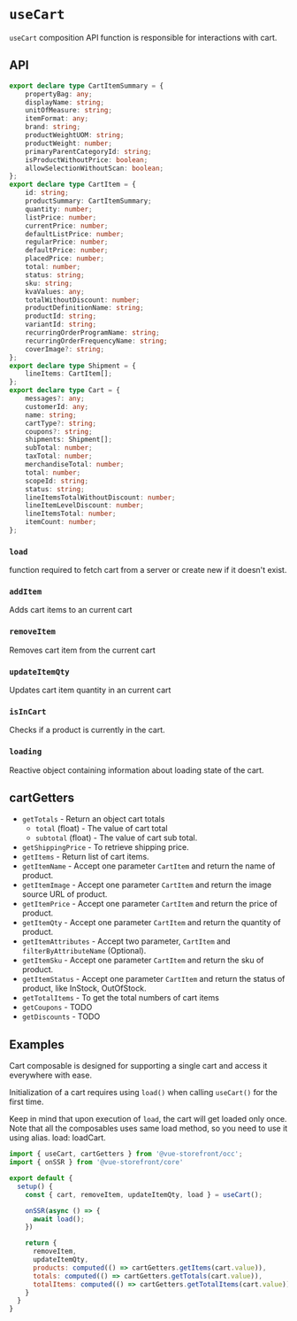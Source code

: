 # `useCart`

`useCart` composition API function is responsible for interactions with cart. 

## API
```ts
export declare type CartItemSummary = {
    propertyBag: any;
    displayName: string;
    unitOfMeasure: string;
    itemFormat: any;
    brand: string;
    productWeightUOM: string;
    productWeight: number;
    primaryParentCategoryId: string;
    isProductWithoutPrice: boolean;
    allowSelectionWithoutScan: boolean;
};
export declare type CartItem = {
    id: string;
    productSummary: CartItemSummary;
    quantity: number;
    listPrice: number;
    currentPrice: number;
    defaultListPrice: number;
    regularPrice: number;
    defaultPrice: number;
    placedPrice: number;
    total: number;
    status: string;
    sku: string;
    kvaValues: any;
    totalWithoutDiscount: number;
    productDefinitionName: string;
    productId: string;
    variantId: string;
    recurringOrderProgramName: string;
    recurringOrderFrequencyName: string;
    coverImage?: string;
};
export declare type Shipment = {
    lineItems: CartItem[];
};
export declare type Cart = {
    messages?: any;
    customerId: any;
    name: string;
    cartType?: string;
    coupons?: string;
    shipments: Shipment[];
    subTotal: number;
    taxTotal: number;
    merchandiseTotal: number;
    total: number;
    scopeId: string;
    status: string;
    lineItemsTotalWithoutDiscount: number;
    lineItemLevelDiscount: number;
    lineItemsTotal: number;
    itemCount: number;
};
```

### `load`
function required to fetch cart from a server or create new if it doesn't exist.

### `addItem`
Adds cart items to an current cart

### `removeItem`
Removes cart item from the current cart

### `updateItemQty`
Updates cart item quantity in an current cart 

### `isInCart`
Checks if a product is currently in the cart. 

### `loading`
Reactive object containing information about loading state of the cart.

## cartGetters

- `getTotals` - Return an object cart totals
    - `total` (float) - The value of cart total
    - `subtotal` (float) - The value of cart sub total.
- `getShippingPrice` - To retrieve shipping price. 
- `getItems` - Return list of cart items.
- `getItemName` - Accept one parameter `CartItem` and return the name of product.
- `getItemImage` - Accept one parameter `CartItem` and return the image source URL of product.
- `getItemPrice` - Accept one parameter `CartItem` and return the price of product.
- `getItemQty` - Accept one parameter `CartItem` and return the quantity of product.
- `getItemAttributes` - Accept two parameter, `CartItem` and `filterByAttributeName` (Optional). 
- `getItemSku` - Accept one parameter `CartItem` and return the sku of product.
- `getItemStatus` - Accept one parameter `CartItem` and return the status of product, like InStock, OutOfStock.
- `getTotalItems` - To get the total numbers of cart items
- `getCoupons` - TODO
- `getDiscounts` - TODO

## Examples
Cart composable is designed for supporting a single cart and access it everywhere with ease.

Initialization of a cart requires using `load()` when calling `useCart()` for the first time. 

Keep in mind that upon execution of `load`, the cart will get loaded only once. Note that all the composables uses same load method, so you need to use it using alias. load: loadCart.

```javascript
import { useCart, cartGetters } from '@vue-storefront/occ';
import { onSSR } from '@vue-storefront/core'

export default {
  setup() {
    const { cart, removeItem, updateItemQty, load } = useCart();

    onSSR(async () => {
      await load();
    })

    return {
      removeItem,
      updateItemQty,
      products: computed(() => cartGetters.getItems(cart.value)),
      totals: computed(() => cartGetters.getTotals(cart.value)),
      totalItems: computed(() => cartGetters.getTotalItems(cart.value))
    }
  }
}
```
